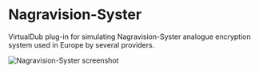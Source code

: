 # Nagravision-Syster

VirtualDub plug-in for simulating Nagravision-Syster analogue encryption system used in Europe by several providers.

![Nagravision-Syster screenshot](https://filmnet.plus/images/VDNagraSyster.jpeg)